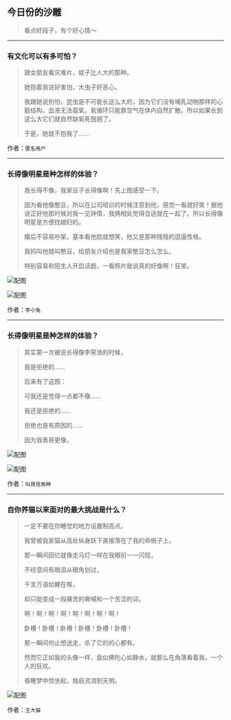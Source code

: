 ## 今日份的沙雕

> 看点好段子，有个好心情～


 
---

### 有文化可以有多可怕？

> 跟女朋友看灾难片，蚊子比人大的那种。
> 
> 她抱着我说好害怕，大虫子好恶心。
> 
> 我跟她说别怕，昆虫是不可能长这么大的，因为它们没有哺乳动物那样的心脏结构，血液无法载氧，氧循环只能靠空气在体内自然扩散。所以如果长到这么大它们就自然缺氧死翘翘了。
> 
> 于是，她就不抱我了……


作者：`匿名用户`

---

### 长得像明星是种怎样的体验？

> 我长得不像，我家豆子长得像啊！先上图感受一下。
> 
> 因为看他像憨豆，所以在公司培训的时候注意到他，感觉一看就好笑！据他说正好他那时候对我一见钟情，我俩相处觉得合适就在一起了。所以长得像明星是方便找媳妇的。
> 
> 婚后不容易吵架，基本看他脸就想笑，他又是那种贱贱的逗逼性格。
> 
> 我妈叫他就叫憨豆，给朋友介绍也是我家憨豆怎么怎么。
> 
> 特别容易和陌生人开启话题，一看照片就说真的好像啊！狂笑。



![配图](http://pic4.zhimg.com/70/v2-d6e43602ecbdeaeaaa0ebf86ee6553d7_b.jpg)



![配图](http://pic2.zhimg.com/70/v2-6532c4bd7a1f22ef6521146881f6454d_b.jpg)


作者：`李小兔`

---

### 长得像明星是种怎样的体验？

> 其实第一次被说长得像李荣浩的时候，
> 
> 我是拒绝的……
> 
> 后来有了这图：
> 
> 可我还是觉得一点都不像……
> 
> 我还是拒绝的……
> 
> 拒绝也是有原因的……
> 
> 因为我表哥更像。



![配图](http://pic4.zhimg.com/70/4dd770c689640bf71f3cdcd3e910e27b_b.jpg)



![配图](http://pic2.zhimg.com/70/63a39a80d8cb6ad834e6288720b051f5_b.jpg)


作者：`叫我信男神`

---

### 自你养猫以来面对的最大挑战是什么？

> 一定不要在你睡觉的地方设置制高点。
> 
> 我曾被我家猫从高处纵身跃下直接落在了我的命根子上，
> 
> 那一瞬间回忆就像走马灯一样在我眼前一一闪现，
> 
> 不经意间有眼泪从眼角划过，
> 
> 千言万语如鲠在喉，
> 
> 却只能变成一段痛苦的嘶喊和一个苦涩的词，
> 
> 啊！啊！啊！啊！啊！啊！啊！啊！
> 
> 卧槽！卧槽！卧槽！卧槽！卧槽！卧槽！
> 
> 那一瞬间何止想送走，杀了它的的心都有。
> 
> 然而它正如我的头像一样，面似佛陀心如静水，就那么在角落看着我，一个人的狂欢。
> 
> 昏睡梦中惊坐起，独自流泪到天明。



![配图](http://pic1.zhimg.com/70/4dd4c66dada56b054b7d6c88278e6478_b.jpg)


作者：`王大猫`
